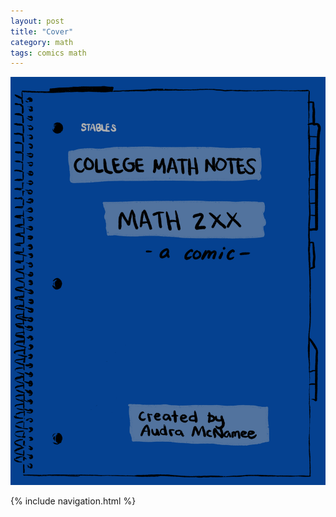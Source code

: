 ```yaml
---
layout: post
title: "Cover"
category: math
tags: comics math
---
```


![Page 0](/assets/mathcomic/0.png)

{% include navigation.html %}
